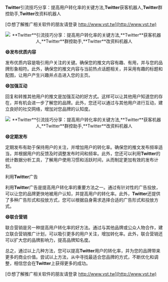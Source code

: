 **Twitter**引流技巧分享：提高用户转化率的关键方法,**Twitter**获客机器人,**Twitter**群控助手,**Twitter**改资料机器人

[😍想了解推广相关软件的朋友请登录 http://www.vst.tw](http://www.vst.tw)

 <center><img src="https://vst.tw/MP4/tuiguang/png/7.png" alt="**Twitter**引流技巧分享：提高用户转化率的关键方法,**Twitter**获客机器人,**Twitter**群控助手,**Twitter**改资料机器人"></center>

**😄发布优质内容**

发布优质内容是吸引用户关注的关键。确保您的推文内容有趣、有用，并与您的品牌形象相符。此外，确保您的推文内容与当前热点话题相关，并采用有趣的标题和配图，让用户产生兴趣并点击进入您的主页。

**😄加强互动**

回复和转推其他用户的推文是加强互动的好方式。这样可以让其他用户知道您的存在，并有机会进一步了解您的品牌。此外，您还可以通过与其他用户进行互动，建立良好的社交网络，增加对您品牌的认知度。

 <center><img src="https://vst.tw/MP4/tuiguang/png/1.png" alt="**Twitter**引流技巧分享：提高用户转化率的关键方法,**Twitter**获客机器人,**Twitter**群控助手,**Twitter**改资料机器人"></center>

**😄定期发布**

定期发布有助于保持用户的关注，并增加用户的转化率。确保您的推文发布频率适当，并根据用户的反馈及时调整发布时间和频率。此外，您还可以利用**Twitter**的统计数据分析工具，了解用户使用习惯和活跃时间，从而制定更加有效的发布计划。

利用**Twitter**广告

利用**Twitter**广告是提高用户转化率的重要方法之一。通过有针对性的广告投放，可以让您的品牌更快地被用户认知，并提高用户的转化率。此外，**Twitter**还提供了多种广告形式和投放方式，您可以根据自身需求选择合适的广告形式和投放方式。

**😄联合营销**

联合营销是另一种提高用户转化率的好方法。通过与其他品牌或公众人物合作，建立联合营销推广计划，可以吸引更多的用户关注，增加转化率。此外，联合营销还可以扩大您的品牌影响力，提高品牌知名度。

总之，通过以上几种方法，您可以提高**Twitter**用户的转化率，并为您的品牌带来更多的商业价值。尝试以上方法，从中寻找最适合您品牌的方式，不断优化和调整，相信您会在**Twitter**上获得更多的成功。

[😍想了解推广相关软件的朋友请登录 http://www.vst.tw](http://www.vst.tw)



